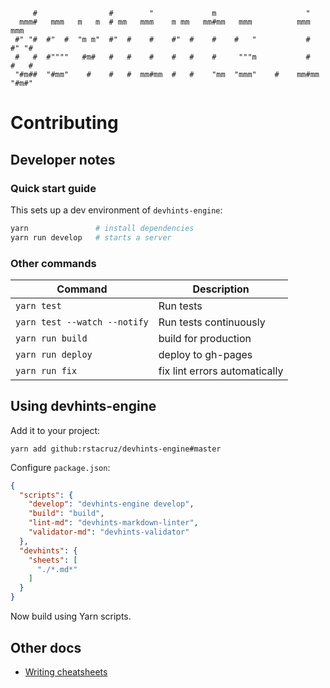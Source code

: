 ```
     #                #        "             m                    "
  mmm#   mmm   m   m  # mm   mmm    m mm   mm#mm   mmm          mmm     mmm
 #" "#  #"  #  "m m"  #"  #    #    #"  #    #    #   "           #    #" "#
 #   #  #""""   #m#   #   #    #    #   #    #     """m           #    #   #
 "#m##  "#mm"    #    #   #  mm#mm  #   #    "mm  "mmm"    #    mm#mm  "#m#"
```

# Contributing

## Developer notes

### Quick start guide

This sets up a dev environment of `devhints-engine`:

~~~ bash
yarn               # install dependencies
yarn run develop   # starts a server
~~~

### Other commands

| Command                      | Description                   |
| ---                          | ---                           |
| `yarn test`                  | Run tests                     |
| `yarn test --watch --notify` | Run tests continuously        |
| `yarn run build`             | build for production          |
| `yarn run deploy`            | deploy to gh-pages            |
| `yarn run fix`               | fix lint errors automatically |

## Using devhints-engine

Add it to your project:

```
yarn add github:rstacruz/devhints-engine#master
```

Configure `package.json`:

```json
{
  "scripts": {
    "develop": "devhints-engine develop",
    "build": "build",
    "lint-md": "devhints-markdown-linter",
    "validator-md": "devhints-validator"
  },
  "devhints": {
    "sheets": [
      "./*.md*"
    ]
  }
}
```

Now build using Yarn scripts.

## Other docs

- [Writing cheatsheets](docs/writing_cheatsheets.md)
